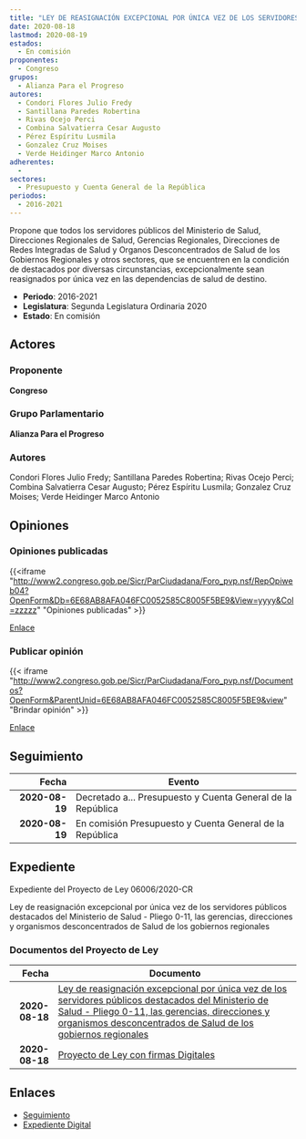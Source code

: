 ```yaml
---
title: "LEY DE REASIGNACIÓN EXCEPCIONAL POR ÚNICA VEZ DE LOS SERVIDORES PÚBLICOS DESTACADOS DEL MINISTERIO DE SALUD-PLIEGO 0-11 LAS GERENCIAS, DIRECCIONES Y ORGANISMOS DESCONCENTRADOS DE SALUD DE LOS GOBIERNOS REGIONALES"
date: 2020-08-18
lastmod: 2020-08-19
estados: 
  - En comisión
proponentes: 
  - Congreso
grupos: 
  - Alianza Para el Progreso
autores: 
  - Condori Flores Julio Fredy
  - Santillana Paredes Robertina
  - Rivas Ocejo Perci
  - Combina Salvatierra Cesar Augusto
  - Pérez Espíritu Lusmila
  - Gonzalez Cruz Moises
  - Verde Heidinger Marco Antonio
adherentes: 
  - 
sectores: 
  - Presupuesto y Cuenta General de la República
periodos: 
  - 2016-2021
---
```


Propone que todos los servidores públicos del Ministerio de Salud, Direcciones Regionales de Salud, Gerencias Regionales, Direcciones de Redes Integradas de Salud y Organos Desconcentrados de Salud de los Gobiernos Regionales y otros sectores, que se encuentren en la condición de destacados por diversas circunstancias, excepcionalmente sean reasignados por única vez en las dependencias de salud de destino.

- **Periodo**: 2016-2021
- **Legislatura**: Segunda Legislatura Ordinaria 2020
- **Estado**: En comisión

## Actores

### Proponente

**Congreso**

### Grupo Parlamentario

**Alianza Para el Progreso**

### Autores

Condori Flores Julio Fredy; Santillana Paredes Robertina; Rivas Ocejo Perci; Combina Salvatierra Cesar Augusto; Pérez Espíritu Lusmila; Gonzalez Cruz Moises; Verde Heidinger Marco Antonio


## Opiniones

### Opiniones publicadas

{{<iframe "http://www2.congreso.gob.pe/Sicr/ParCiudadana/Foro_pvp.nsf/RepOpiweb04?OpenForm&Db=6E68AB8AFA046FC0052585C8005F5BE9&View=yyyy&Col=zzzzz" "Opiniones publicadas" >}}

[Enlace](http://www2.congreso.gob.pe/Sicr/ParCiudadana/Foro_pvp.nsf/RepOpiweb04?OpenForm&Db=6E68AB8AFA046FC0052585C8005F5BE9&View=yyyy&Col=zzzzz)
### Publicar opinión

{{< iframe "http://www2.congreso.gob.pe/Sicr/ParCiudadana/Foro_pvp.nsf/Documentos?OpenForm&ParentUnid=6E68AB8AFA046FC0052585C8005F5BE9&view" "Brindar opinión" >}}

[Enlace](http://www2.congreso.gob.pe/Sicr/ParCiudadana/Foro_pvp.nsf/Documentos?OpenForm&ParentUnid=6E68AB8AFA046FC0052585C8005F5BE9&view)

## Seguimiento

| Fecha | Evento |
|------:|--------|
| **2020-08-19** | Decretado a... Presupuesto y Cuenta General de la República|
| **2020-08-19** | En comisión Presupuesto y Cuenta General de la República|


## Expediente

Expediente del Proyecto de Ley 06006/2020-CR

Ley de reasignación excepcional por única vez de los servidores públicos destacados del Ministerio de Salud - Pliego 0-11, las gerencias, direcciones y organismos desconcentrados de Salud de los gobiernos regionales


### Documentos del Proyecto de Ley

| Fecha | Documento |
|------:|--------|
| **2020-08-18** | [Ley de reasignación excepcional por única vez de los servidores públicos destacados del Ministerio de Salud - Pliego 0-11, las gerencias, direcciones y organismos desconcentrados de Salud de los gobiernos regionales](http://www.leyes.congreso.gob.pe/Documentos/2016_2021/Proyectos_de_Ley_y_de_Resoluciones_Legislativas/PL06006-20200818.pdf) |
| **2020-08-18** | [Proyecto de Ley con firmas Digitales](http://www.leyes.congreso.gob.pe/Documentos/2016_2021/Proyectos_de_Ley_y_de_Resoluciones_Legislativas/Proyectos_Firmas_digitales/PL06006.pdf) |

## Enlaces 

- [Seguimiento](http://www2.congreso.gob.pe/Sicr/TraDocEstProc/CLProLey2016.nsf/f7fff46988ca05b1052578e100829cc7/dad297beb1a21df1052585c800610922?OpenDocument)
- [Expediente Digital](http://www2.congreso.gob.pe/Sicr/TraDocEstProc/CLProLey2016.nsf/f7fff46988ca05b1052578e100829cc7/dad297beb1a21df1052585c800610922?OpenDocument&Click=05257FB7005EB655.eb71d0cf91d8294e05256cdf006b5706/$Body/0.1C6C)
